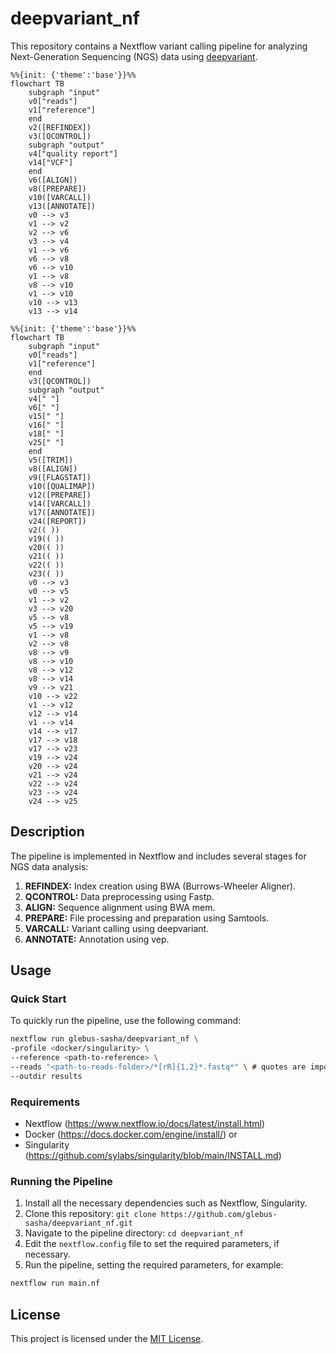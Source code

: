 # deepvariant_nf

This repository contains a Nextflow variant calling pipeline for analyzing Next-Generation Sequencing (NGS) data using [deepvariant](https://github.com/google/deepvariant).

```mermaid
%%{init: {'theme':'base'}}%%
flowchart TB
    subgraph "input"
    v0["reads"]
    v1["reference"]
    end
    v2([REFINDEX])
    v3([QCONTROL])
    subgraph "output"
    v4["quality report"]
    v14["VCF"]
    end
    v6([ALIGN])
    v8([PREPARE])
    v10([VARCALL])
    v13([ANNOTATE])
    v0 --> v3
    v1 --> v2
    v2 --> v6
    v3 --> v4
    v1 --> v6
    v6 --> v8
    v6 --> v10
    v1 --> v8
    v8 --> v10
    v1 --> v10
    v10 --> v13
    v13 --> v14
```
```mermaid
%%{init: {'theme':'base'}}%%
flowchart TB
    subgraph "input"
    v0["reads"]
    v1["reference"]
    end
    v3([QCONTROL])
    subgraph "output"
    v4[" "]
    v6[" "]
    v15[" "]
    v16[" "]
    v18[" "]
    v25[" "]
    end
    v5([TRIM])
    v8([ALIGN])
    v9([FLAGSTAT])
    v10([QUALIMAP])
    v12([PREPARE])
    v14([VARCALL])
    v17([ANNOTATE])
    v24([REPORT])
    v2(( ))
    v19(( ))
    v20(( ))
    v21(( ))
    v22(( ))
    v23(( ))
    v0 --> v3
    v0 --> v5
    v1 --> v2
    v3 --> v20
    v5 --> v8
    v5 --> v19
    v1 --> v8
    v2 --> v8
    v8 --> v9
    v8 --> v10
    v8 --> v12
    v8 --> v14
    v9 --> v21
    v10 --> v22
    v1 --> v12
    v12 --> v14
    v1 --> v14
    v14 --> v17
    v17 --> v18
    v17 --> v23
    v19 --> v24
    v20 --> v24
    v21 --> v24
    v22 --> v24
    v23 --> v24
    v24 --> v25
```

## Description

The pipeline is implemented in Nextflow and includes several stages for NGS data analysis:

1. **REFINDEX:** Index creation using BWA (Burrows-Wheeler Aligner).
2. **QCONTROL:** Data preprocessing using Fastp.
3. **ALIGN:** Sequence alignment using BWA mem.
4. **PREPARE:** File processing and preparation using Samtools.
5. **VARCALL:** Variant calling using deepvariant.
6. **ANNOTATE:** Annotation using vep.

## Usage

### Quick Start

To quickly run the pipeline, use the following command:

```bash
nextflow run glebus-sasha/deepvariant_nf \
-profile <docker/singularity> \
--reference <path-to-reference> \
--reads "<path-to-reads-folder>/*[rR]{1,2}*.fastq*" \ # quotes are important
--outdir results
```

### Requirements

- Nextflow (https://www.nextflow.io/docs/latest/install.html)
- Docker (https://docs.docker.com/engine/install/) or
- Singularity (https://github.com/sylabs/singularity/blob/main/INSTALL.md)

### Running the Pipeline

1. Install all the necessary dependencies such as Nextflow, Singularity.
3. Clone this repository: `git clone https://github.com/glebus-sasha/deepvariant_nf.git`
4. Navigate to the pipeline directory: `cd deepvariant_nf`
5. Edit the `nextflow.config` file to set the required parameters, if necessary.
6. Run the pipeline, setting the required parameters, for example:

```bash
nextflow run main.nf
```

## License

This project is licensed under the [MIT License](LICENSE).
